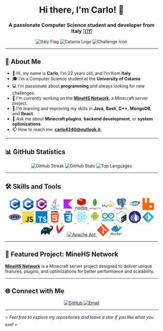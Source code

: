 <h1 align="center">Hi there, I'm Carlo! 👋</h1>
<h3 align="center">A passionate Computer Science student and developer from Italy 🇮🇹</h3>

<p align="center">
  <img src="https://cdn-icons-png.flaticon.com/512/5582/5582641.png" alt="Italy Flag" width="40">
  <img src="https://upload.wikimedia.org/wikipedia/commons/thumb/a/aa/Catania-Stemma.svg/1200px-Catania-Stemma.svg.png" alt="Catania Logo" width="40">
  <img src="https://cdn-icons-png.flaticon.com/512/4838/4838645.png" alt="Challenge Icon" width="40">
</p>

---

## 📝 About Me
- 👤 Hi, my name is **Carlo**, I'm 22 years old, and I'm from **Italy**.  
- 🎓 I'm a Computer Science student at the **University of Catania**.  
- 💻 I'm passionate about **programming** and always looking for new challenges.  
- 🔭 I'm currently working on the **[MineHS Network](https://git.minehs.com)**, a Minecraft server project.  
- 🌱 I’m learning and improving my skills in **Java**, **Bash**, **C++**, **MongoDB**, and **React**.  
- 💬 Ask me about **Minecraft plugins**, **backend development**, or **system optimizations**.  
- 📫 How to reach me: **carlo4340@outlook.it**.  

---

## 📊 GitHub Statistics
<p align="center">
  <img src="https://github-readme-streak-stats.herokuapp.com/?user=mathsanalysis&theme=prussian" alt="GitHub Streak" width="400">
  <img src="https://github-readme-stats.vercel.app/api?username=mathsanalysis&count_private=true&show_icons=true&theme=prussian" alt="GitHub Stats" width="400">
  <img src="https://github-readme-stats.vercel.app/api/top-langs/?username=mathsanalysis&layout=compact&theme=prussian" alt="Top Languages" width="400">
</p>

---

## 🛠️ Skills and Tools
<p align="center">
  <a href="https://www.cprogramming.com/" target="_blank">
    <img src="https://raw.githubusercontent.com/devicons/devicon/master/icons/c/c-original.svg" alt="C" width="40" height="40">
  </a>
  <a href="https://www.w3schools.com/cpp/" target="_blank">
    <img src="https://raw.githubusercontent.com/devicons/devicon/master/icons/cplusplus/cplusplus-original.svg" alt="C++" width="40" height="40">
  </a>
  <a href="https://learn.microsoft.com/en-us/dotnet/csharp/" target="_blank">
    <img src="https://raw.githubusercontent.com/devicons/devicon/master/icons/csharp/csharp-original.svg" alt="C#" width="40" height="40">
  </a>
  <a href="https://www.java.com" target="_blank">
    <img src="https://raw.githubusercontent.com/devicons/devicon/master/icons/java/java-original.svg" alt="Java" width="40" height="40">
  </a>
  <a href="https://kotlinlang.org/" target="_blank">
    <img src="https://raw.githubusercontent.com/devicons/devicon/master/icons/kotlin/kotlin-original.svg" alt="Kotlin" width="40" height="40">
  </a>
  <a href="https://redis.io/" target="_blank">
    <img src="https://raw.githubusercontent.com/devicons/devicon/master/icons/redis/redis-original-wordmark.svg" alt="Redis" width="40" height="40">
  </a>
  <a href="https://www.mongodb.com/" target="_blank">
    <img src="https://raw.githubusercontent.com/devicons/devicon/master/icons/mongodb/mongodb-original-wordmark.svg" alt="MongoDB" width="40" height="40">
  </a>
  <a href="https://www.mysql.com/" target="_blank">
    <img src="https://raw.githubusercontent.com/devicons/devicon/master/icons/mysql/mysql-original-wordmark.svg" alt="MySQL" width="40" height="40">
  </a>
  <a href="https://www.postgresql.org/" target="_blank">
    <img src="https://raw.githubusercontent.com/devicons/devicon/master/icons/postgresql/postgresql-original-wordmark.svg" alt="PostgreSQL" width="40" height="40">
  </a>
  <a href="https://cassandra.apache.org/" target="_blank">
    <img src="https://raw.githubusercontent.com/devicons/devicon/master/icons/cassandra/cassandra-original.svg" alt="Cassandra" width="40" height="40">
  </a>
  <a href="https://www.rabbitmq.com/" target="_blank">
    <img src="https://raw.githubusercontent.com/devicons/devicon/master/icons/rabbitmq/rabbitmq-original.svg" alt="RabbitMQ" width="40" height="40">
  </a>
  <a href="https://www.php.net/" target="_blank">
    <img src="https://raw.githubusercontent.com/devicons/devicon/master/icons/php/php-original.svg" alt="PHP" width="40" height="40">
  </a>
  <a href="https://www.javascript.com/" target="_blank">
    <img src="https://raw.githubusercontent.com/devicons/devicon/master/icons/javascript/javascript-original.svg" alt="JavaScript" width="40" height="40">
  </a>
  <a href="https://www.typescriptlang.org/" target="_blank">
    <img src="https://raw.githubusercontent.com/devicons/devicon/master/icons/typescript/typescript-original.svg" alt="TypeScript" width="40" height="40">
  </a>
  <a href="https://developer.mozilla.org/en-US/docs/Web/HTML" target="_blank">
    <img src="https://raw.githubusercontent.com/devicons/devicon/master/icons/html5/html5-original-wordmark.svg" alt="HTML" width="40" height="40">
  </a>
  <a href="https://developer.mozilla.org/en-US/docs/Web/CSS" target="_blank">
    <img src="https://raw.githubusercontent.com/devicons/devicon/master/icons/css3/css3-original-wordmark.svg" alt="CSS" width="40" height="40">
  </a>
  <a href="https://reactjs.org/" target="_blank">
    <img src="https://raw.githubusercontent.com/devicons/devicon/master/icons/react/react-original.svg" alt="React" width="40" height="40">
  </a>
  <a href="https://developer.android.com/studio" target="_blank">
    <img src="https://raw.githubusercontent.com/devicons/devicon/master/icons/android/android-original-wordmark.svg" alt="Android Studio" width="40" height="40">
  </a>
  <a href="https://www.arduino.cc/" target="_blank">
    <img src="https://raw.githubusercontent.com/devicons/devicon/master/icons/arduino/arduino-original-wordmark.svg" alt="Arduino" width="40" height="40">
  </a>
  <a href="https://www.gnu.org/software/bash/" target="_blank">
    <img src="https://raw.githubusercontent.com/devicons/devicon/master/icons/bash/bash-original.svg" alt="Bash" width="40" height="40">
  </a>
  <a href="https://www.perl.org/" target="_blank">
    <img src="https://raw.githubusercontent.com/devicons/devicon/master/icons/perl/perl-original.svg" alt="Perl" width="40" height="40">
  </a>
  <a href="https://fsharp.org/" target="_blank">
    <img src="https://raw.githubusercontent.com/devicons/devicon/master/icons/fsharp/fsharp-original.svg" alt="F#" width="40" height="40">
  </a>
  <a href="https://gradle.org/" target="_blank">
    <img src="https://raw.githubusercontent.com/devicons/devicon/master/icons/gradle/gradle-original.svg" alt="Gradle" width="40" height="40">
  </a>
  <a href="https://maven.apache.org/" target="_blank">
    <img src="https://raw.githubusercontent.com/devicons/devicon/master/icons/maven/maven-original.svg" alt="Maven" width="40" height="40">
  </a>
  <a href="https://ant.apache.org/" target="_blank">
    <img src="https://www.vectorlogo.zone/logos/apache_ant/apache_ant-icon.svg" alt="Apache Ant" width="40" height="40">
  </a>
  <a href="https://git-scm.com/" target="_blank">
    <img src="https://raw.githubusercontent.com/devicons/devicon/master/icons/git/git-original.svg" alt="Git" width="40" height="40">
  </a>
  <a href="https://www.docker.com/" target="_blank">
    <img src="https://raw.githubusercontent.com/devicons/devicon/master/icons/docker/docker-original-wordmark.svg" alt="Docker" width="40" height="40">
  </a>
</p>

---

## 🚀 Featured Project: MineHS Network
**[MineHS Network](https://git.minehs.com)** is a Minecraft server project designed to deliver unique features, plugins, and optimizations for better performance and scalability.

---

## 🌐 Connect with Me
<p align="center">
  <a href="https://github.com/mathsanalysis" target="_blank">
    <img src="https://img.shields.io/badge/GitHub-%2312100E.svg?&style=for-the-badge&logo=github&logoColor=white" alt="GitHub">
  </a>
  <a href="mailto:carlo4340@outlook.it" target="_blank">
    <img src="https://img.shields.io/badge/Email-D14836?style=for-the-badge&logo=gmail&logoColor=white" alt="Email">
  </a>
</p>

---

⭐️ *Feel free to explore my repositories and leave a star if you like what you see!* ⭐️
